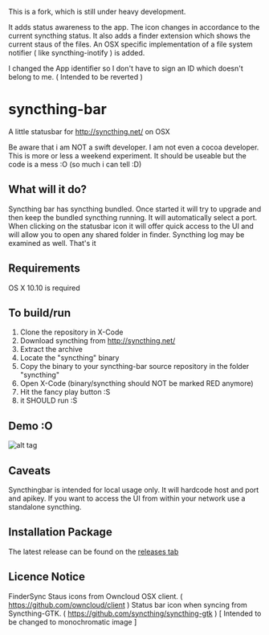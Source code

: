 This is a fork, which is still under heavy development.

It adds status awareness to the app.
The icon changes in accordance to the current syncthing status.
It also adds a finder extension which shows the current staus of the files.
An OSX specific implementation of a file system notifier ( like syncthing-inotify ) is added.

I changed the App identifier so I don't have to sign an ID which doesn't belong to me. ( Intended to be reverted )

syncthing-bar
=============

A little statusbar for http://syncthing.net/ on OSX

Be aware that i am NOT a swift developer. I am not even a cocoa developer. This is more or less a weekend experiment. It should be useable but the code is a mess :O (so much i can tell :D)

## What will it do?

Syncthing bar has syncthing bundled. Once started it will try to upgrade and then keep the bundled syncthing running. It will automatically select a port.
When clicking on the statusbar icon it will offer quick access to the UI and will allow you to open any shared folder in finder. Syncthing log may be examined as well. That's it

## Requirements

OS X 10.10 is required

## To build/run

1. Clone the repository in X-Code
2. Download syncthing from http://syncthing.net/
3. Extract the archive
4. Locate the "syncthing" binary
5. Copy the binary to your syncthing-bar source repository in the folder "syncthing"
6. Open X-Code (binary/syncthing should NOT be marked RED anymore)
7. Hit the fancy play button :S
8. it SHOULD run :S

## Demo :O

![alt tag](https://m0ppers.github.io/syncthing-bar.gif)

## Caveats

Syncthingbar is intended for local usage only. It will hardcode host and port and apikey. If you want to access the UI from within your network use a standalone syncthing.

## Installation Package

The latest release can be found on the [releases tab](https://github.com/m0ppers/syncthing-bar/releases)

## Licence Notice 
FinderSync Staus icons from Owncloud OSX client. ( https://github.com/owncloud/client )
Status bar icon when syncing from Syncthing-GTK. ( https://github.com/syncthing/syncthing-gtk ) [ Intended to be changed to monochromatic image ]

